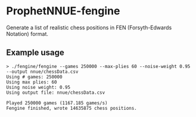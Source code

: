 # ProphetNNUE-fengine

Generate a list of realistic chess positions in FEN (Forsyth-Edwards Notation) format.

## Example usage

```
> ./fengine/fengine --games 250000 --max-plies 60 --noise-weight 0.95 --output nnue/chessData.csv
Using # games: 250000
Using max plies: 60
Using noise weight: 0.95
Using output file: nnue/chessData.csv

Played 250000 games (1167.185 games/s)
Fengine finished, wrote 14635875 chess positions.
```